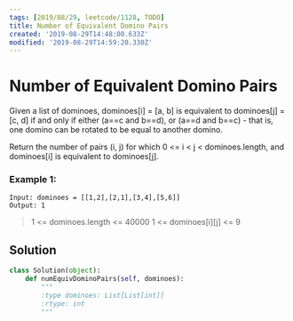 ```yaml
---
tags: [2019/08/29, leetcode/1128, TODO]
title: Number of Equivalent Domino Pairs
created: '2019-08-29T14:48:00.633Z'
modified: '2019-08-29T14:59:20.330Z'
---
```


# Number of Equivalent Domino Pairs

Given a list of dominoes, dominoes[i] = [a, b] is equivalent to dominoes[j] = [c, d] if and only if either (a==c and b==d), or (a==d and b==c) - that is, one domino can be rotated to be equal to another domino.

Return the number of pairs (i, j) for which 0 <= i < j < dominoes.length, and dominoes[i] is equivalent to dominoes[j].

### Example 1:

```
Input: dominoes = [[1,2],[2,1],[3,4],[5,6]]
Output: 1
```


> 1 <= dominoes.length <= 40000
> 1 <= dominoes[i][j] <= 9

## Solution

```python
class Solution(object):
    def numEquivDominoPairs(self, dominoes):
        """
        :type dominoes: List[List[int]]
        :rtype: int
        """
```
